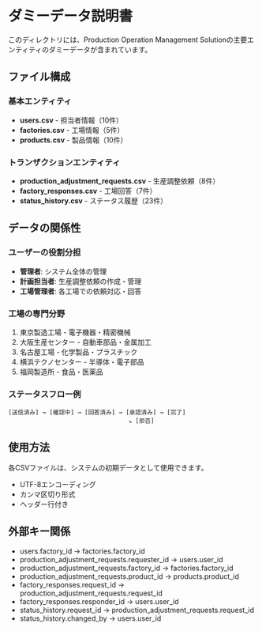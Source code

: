 # ダミーデータ説明書

このディレクトリには、Production Operation Management Solutionの主要エンティティのダミーデータが含まれています。

## ファイル構成

### 基本エンティティ
- **users.csv** - 担当者情報（10件）
- **factories.csv** - 工場情報（5件）
- **products.csv** - 製品情報（10件）

### トランザクションエンティティ
- **production_adjustment_requests.csv** - 生産調整依頼（8件）
- **factory_responses.csv** - 工場回答（7件）
- **status_history.csv** - ステータス履歴（23件）

## データの関係性

### ユーザーの役割分担
- **管理者**: システム全体の管理
- **計画担当者**: 生産調整依頼の作成・管理
- **工場管理者**: 各工場での依頼対応・回答

### 工場の専門分野
1. 東京製造工場 - 電子機器・精密機械
2. 大阪生産センター - 自動車部品・金属加工
3. 名古屋工場 - 化学製品・プラスチック
4. 横浜テクノセンター - 半導体・電子部品
5. 福岡製造所 - 食品・医薬品

### ステータスフロー例
```
[送信済み] → [確認中] → [回答済み] → [承認済み] → [完了]
                                  ↘ [拒否]
```

## 使用方法

各CSVファイルは、システムの初期データとして使用できます。
- UTF-8エンコーディング
- カンマ区切り形式
- ヘッダー行付き

## 外部キー関係

- users.factory_id → factories.factory_id
- production_adjustment_requests.requester_id → users.user_id
- production_adjustment_requests.factory_id → factories.factory_id
- production_adjustment_requests.product_id → products.product_id
- factory_responses.request_id → production_adjustment_requests.request_id
- factory_responses.responder_id → users.user_id
- status_history.request_id → production_adjustment_requests.request_id
- status_history.changed_by → users.user_id